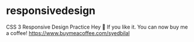 # responsivedesign
CSS 3 Responsive Design Practice
Hey 👋 If you like it. You can now buy me a coffee! 
https://www.buymeacoffee.com/syedbilal
